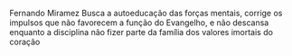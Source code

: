 Fernando Miramez
Busca a autoeducação das forças mentais, corrige os impulsos que não favorecem a função do Evangelho, e não descansa enquanto a disciplina não fizer parte da família dos valores imortais do coração
